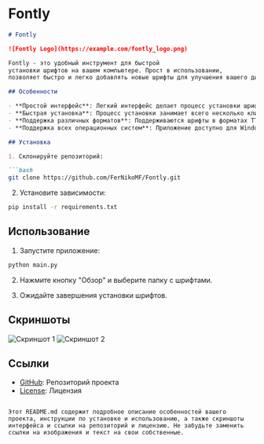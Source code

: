 # Fontly
```markdown
# Fontly

![Fontly Logo](https://example.com/fontly_logo.png)

Fontly - это удобный инструмент для быстрой 
установки шрифтов на вашем компьютере. Прост в использовании,
позволяет быстро и легко добавлять новые шрифты для улучшения вашего дизайна.

## Особенности

- **Простой интерфейс**: Легкий интерфейс делает процесс установки шрифтов приятным.
- **Быстрая установка**: Процесс установки занимает всего несколько кликов.
- **Поддержка различных форматов**: Поддерживаются шрифты в форматах TTF и OTF.
- **Поддержка всех операционных систем**: Приложение доступно для Windows, macOS и Linux.

## Установка

1. Склонируйте репозиторий:

```bash
git clone https://github.com/FerNikoMF/Fontly.git
```

2. Установите зависимости:

```bash
pip install -r requirements.txt
```

## Использование

1. Запустите приложение:

```bash
python main.py
```

2. Нажмите кнопку "Обзор" и выберите папку с шрифтами.

3. Ожидайте завершения установки шрифтов.

## Скриншоты

![Скриншот 1](https://i.imgur.com/GI5YfjC.png)
![Скриншот 2](https://i.imgur.com/vWlEyeP.png)

## Ссылки

- [GitHub](https://github.com/FerNikoMF/Fontly): Репозиторий проекта
- [License](https://github.com/FerNikoMF/Fontly?tab=MIT-1-ov-file): Лицензия
```

Этот README.md содержит подробное описание особенностей вашего проекта, инструкции по установке и использованию, а также скриншоты интерфейса и ссылки на репозиторий и лицензию. Не забудьте заменить ссылки на изображения и текст на свои собственные.
